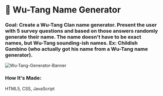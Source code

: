 # 🎤 Wu-Tang Name Generator

### Goal: Create a Wu-Tang Clan name generator. Present the user with 5 survey questions and based on those answers randomly generate their name. The name doesn't have to be exact names, but Wu-Tang sounding-ish names. Ex: Childish Gambino (who actually got his name from a Wu-Tang name generator).

![Wu-Tang-Generator-Banner](https://user-images.githubusercontent.com/99233457/197474072-6dd17bb1-8993-4a9b-9a4a-e6d1543e83d2.png)

### How It's Made: 
HTML5, CSS, JavaScript
